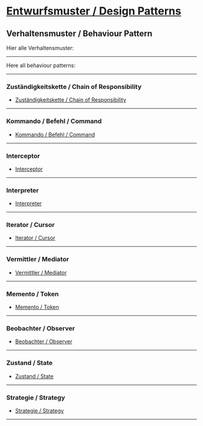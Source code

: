 # [Entwurfsmuster / Design Patterns](https://github.com/mschoeffel/DesignPattern)
## Verhaltensmuster / Behaviour Pattern

Hier alle Verhaltensmuster:

---

Here all behaviour patterns:

---
### Zuständigkeitskette / Chain of Responsibility

* [Zuständigkeitskette / Chain of Responsibility](https://github.com/mschoeffel/DesignPattern/tree/master/src/verhaltensmuster/zustaendigkeitskette)
---
### Kommando / Befehl / Command

* [Kommando / Befehl / Command](https://github.com/mschoeffel/DesignPattern/tree/master/src/verhaltensmuster/kommando)
---
### Interceptor

* [Interceptor](https://github.com/mschoeffel/DesignPattern/tree/master/src/verhaltensmuster/interceptor)
---
### Interpreter

* [Interpreter](https://github.com/mschoeffel/DesignPattern/tree/master/src/verhaltensmuster/interpreter)
---
### Iterator / Cursor

* [Iterator / Cursor](https://github.com/mschoeffel/DesignPattern/tree/master/src/verhaltensmuster/iterator)
---
### Vermittler / Mediator

* [Vermittler / Mediator](https://github.com/mschoeffel/DesignPattern/tree/master/src/verhaltensmuster/vermittler)
---
### Memento / Token

* [Memento / Token](https://github.com/mschoeffel/DesignPattern/tree/master/src/verhaltensmuster/memento)
---
### Beobachter / Observer

* [Beobachter / Observer](https://github.com/mschoeffel/DesignPattern/tree/master/src/verhaltensmuster/beobachter)
---
### Zustand / State

* [Zustand / State](https://github.com/mschoeffel/DesignPattern/tree/master/src/verhaltensmuster/zustand)
---
### Strategie / Strategy

* [Strategie / Strategy](https://github.com/mschoeffel/DesignPattern/tree/master/src/verhaltensmuster/strategie)
---